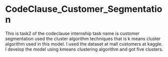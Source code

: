 # CodeClause_Customer_Segmentation

This is task2 of the codeclause internship task name is customer segmentation used the cluster algorithm techniques that is k means cluster algorithm used in this model. I used the dataset at mall customers at kaggle. I develop the  model using kmeans clustering algorithm and got five clusters. 
